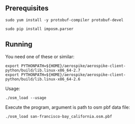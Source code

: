 
Prerequisites
----------------------------------------------------------------

    sudo yum install -y protobuf-compiler protobuf-devel

    sudo pip install imposm.parser
    

Running
----------------------------------------------------------------

You need one of these or similar:

    export PYTHONPATH=${HOME}/aerospike/aerospike-client-python/build/lib.linux-x86_64-2.7
    export PYTHONPATH=${HOME}/aerospike/aerospike-client-python/build/lib.linux-x86_64-2.6

Usage:

    ./osm_load --usage

Execute the program, argument is path to osm pbf data file:

    ./osm_load san-francisco-bay_california.osm.pbf
    
